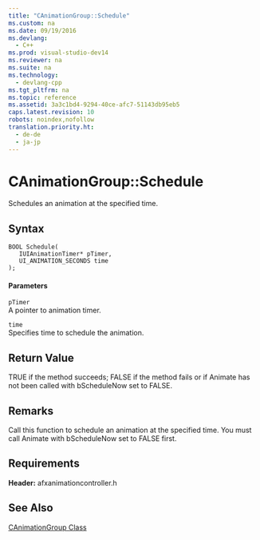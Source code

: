 ```yaml
---
title: "CAnimationGroup::Schedule"
ms.custom: na
ms.date: 09/19/2016
ms.devlang: 
  - C++
ms.prod: visual-studio-dev14
ms.reviewer: na
ms.suite: na
ms.technology: 
  - devlang-cpp
ms.tgt_pltfrm: na
ms.topic: reference
ms.assetid: 3a3c1bd4-9294-40ce-afc7-51143db95eb5
caps.latest.revision: 10
robots: noindex,nofollow
translation.priority.ht: 
  - de-de
  - ja-jp
---
```

# CAnimationGroup::Schedule
Schedules an animation at the specified time.  
  
## Syntax  
  
```  
BOOL Schedule(  
   IUIAnimationTimer* pTimer,  
   UI_ANIMATION_SECONDS time  
);  
```  
  
#### Parameters  
 `pTimer`  
 A pointer to animation timer.  
  
 `time`  
 Specifies time to schedule the animation.  
  
## Return Value  
 TRUE if the method succeeds; FALSE if the method fails or if Animate has not been called with bScheduleNow set to FALSE.  
  
## Remarks  
 Call this function to schedule an animation at the specified time. You must call Animate with bScheduleNow set to FALSE first.  
  
## Requirements  
 **Header:** afxanimationcontroller.h  
  
## See Also  
 [CAnimationGroup Class](../vs140/CAnimationGroup-Class.md)